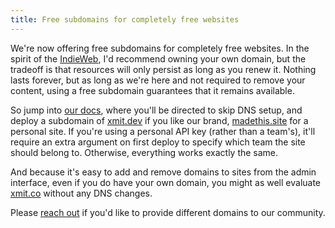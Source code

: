 ```yaml
---
title: Free subdomains for completely free websites
---
```


We're now offering free subdomains for completely free websites. In the spirit of the [IndieWeb](https://indieweb.org/),
I'd recommend owning your own domain, but the tradeoff is that resources will only persist as long as you renew it.
Nothing lasts forever, but as long as we're here and not required to remove your content, using a free subdomain
guarantees that it remains available.

So jump into [our docs](https://xmit.co/docs), where you'll be directed to skip DNS setup, and deploy a subdomain
of [xmit.dev](https://xmit.dev) if you like our brand, [madethis.site](https://madethis.site) for a personal site. If
you're using a personal API key (rather than a team's), it'll require an extra argument on first deploy to specify which
team the site should belong to. Otherwise, everything works exactly the same.

And because it's easy to add and remove domains to sites from the admin interface, even if you do have your own domain,
you might as well evaluate [xmit.co](https://xmit.co) without any DNS changes.

Please [reach out](mailto:help@xmit.dev) if you'd like to provide different domains to our community.
